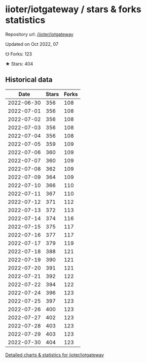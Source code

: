 # iioter/iotgateway / stars & forks statistics

Repository url: [/iioter/iotgateway](https://github.com/iioter/iotgateway)

Updated on Oct 2022, 07

☋ Forks: 123

★ Stars: 404

## Historical data
| Date | Stars | Forks |
|------|-------|-------|
| 2022-06-30 | 356 | 108 | 
| 2022-07-01 | 356 | 108 | 
| 2022-07-02 | 356 | 108 | 
| 2022-07-03 | 356 | 108 | 
| 2022-07-04 | 356 | 108 | 
| 2022-07-05 | 359 | 109 | 
| 2022-07-06 | 360 | 109 | 
| 2022-07-07 | 360 | 109 | 
| 2022-07-08 | 362 | 109 | 
| 2022-07-09 | 364 | 109 | 
| 2022-07-10 | 366 | 110 | 
| 2022-07-11 | 367 | 110 | 
| 2022-07-12 | 371 | 112 | 
| 2022-07-13 | 372 | 113 | 
| 2022-07-14 | 374 | 116 | 
| 2022-07-15 | 375 | 117 | 
| 2022-07-16 | 377 | 117 | 
| 2022-07-17 | 379 | 119 | 
| 2022-07-18 | 388 | 121 | 
| 2022-07-19 | 390 | 121 | 
| 2022-07-20 | 391 | 121 | 
| 2022-07-21 | 392 | 122 | 
| 2022-07-22 | 394 | 122 | 
| 2022-07-24 | 396 | 123 | 
| 2022-07-25 | 397 | 123 | 
| 2022-07-26 | 400 | 123 | 
| 2022-07-27 | 402 | 123 | 
| 2022-07-28 | 403 | 123 | 
| 2022-07-29 | 403 | 123 | 
| 2022-07-30 | 404 | 123 | 


[Detailed charts & statistics for iioter/iotgateway](https://reviewgithub.com/rep/iioter/iotgateway)
